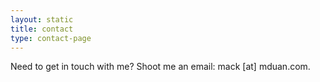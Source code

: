 ```yaml
---
layout: static
title: contact
type: contact-page
---
```


Need to get in touch with me? Shoot me an email: mack [at] mduan.com.
